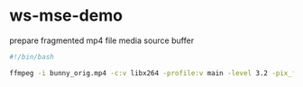 # ws-mse-demo

prepare fragmented mp4 file media source buffer

```sh
#!/bin/bash

ffmpeg -i bunny_orig.mp4 -c:v libx264 -profile:v main -level 3.2 -pix_fmt yuv420p -b:v 2M -preset medium -tune zerolatency -flags +cgop+low_delay -movflags empty_moov+omit_tfhd_offset+frag_keyframe+default_base_moof+isml -an bunny_prepared.mp4

```

